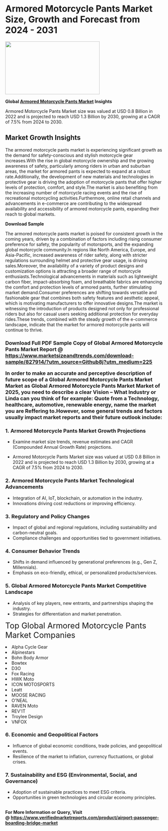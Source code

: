 <H1>Armored Motorcycle Pants Market Size, Growth and Forecast from 2024 - 2031</H1><img class="aligncenter size-medium wp-image-584254" src="https://thirdeyenews.in/wp-content/uploads/2024/09/Global-Market-Research-300x168.jpeg" alt="" width="300" height="168" /><p><strong>Global&nbsp;<a href="https://www.marketsizeandtrends.com/download-sample/827914/?utm_source=Github8j?utm_medium=225">Armored Motorcycle Pants Market</a> Insights</strong></p><p>Armored Motorcycle Pants Market size was valued at USD 0.8 Billion in 2022 and is projected to reach USD 1.3 Billion by 2030, growing at a CAGR of 7.5% from 2024 to 2030.</p><p><h2>Market Growth Insights</h2> <p>The armored motorcycle pants market is experiencing significant growth as the demand for safety-conscious and stylish motorcycle gear increases.With the rise in global motorcycle ownership and the growing awareness of safety, particularly among riders in urban and suburban areas, the market for armored pants is expected to expand at a robust rate.Additionally, the development of new materials and technologies in protective gear is driving the adoption of motorcycle pants that offer higher levels of protection, comfort, and style.The market is also benefiting from the increasing number of motorcycle racing events and the rise of recreational motorcycling activities.Furthermore, online retail channels and advancements in e-commerce are contributing to the widespread availability and accessibility of armored motorcycle pants, expanding their reach to global markets.</p> <p><strong>Download Sample</strong></p> <p>The armored motorcycle pants market is poised for consistent growth in the coming years, driven by a combination of factors including rising consumer preference for safety, the popularity of motorsports, and the expanding global motorcycle community.In regions like North America, Europe, and Asia-Pacific, increased awareness of rider safety, along with stricter regulations surrounding helmet and protective gear usage, is driving sales.Moreover, the availability of a variety of product designs and customization options is attracting a broader range of motorcycle enthusiasts.Technological advancements in materials such as lightweight carbon fiber, impact-absorbing foam, and breathable fabrics are enhancing the comfort and protection levels of armored pants, further stimulating market demand.Consumer preferences are shifting towards versatile and fashionable gear that combines both safety features and aesthetic appeal, which is motivating manufacturers to offer innovative designs.The market is witnessing the introduction of products designed not only for professional riders but also for casual users seeking additional protection for everyday rides.These trends, combined with the steady growth of the e-commerce landscape, indicate that the market for armored motorcycle pants will continue to thrive.<h3></p><p><span class=""><strong>Download Full PDF Sample Copy of Global Armored Motorcycle Pants Market Report</strong> @ <a href="https://www.marketsizeandtrends.com/download-sample/827914/?utm_source=Github8j?utm_medium=225" target="_blank">https://www.marketsizeandtrends.com/download-sample/827914/?utm_source=Github8j?utm_medium=225</a></span></p><p>In order to make an accurate and perceptive description of future scope of a Global&nbsp;Armored Motorcycle Pants Market Market as Global&nbsp;Armored Motorcycle Pants Market Market of 2025, you need to describe a clear Vision &ndash; What Industry or Linda can you think of for example: Quote from a Technology, healthcare, automotive, renewable energy, name the market you are Reffering to.However, some general trends and factors usually impact market reports and their future outlook include:</p><h3>1.&nbsp;<strong>Armored Motorcycle Pants Market Growth Projections</strong></h3><ul><li>Examine market size trends, revenue estimates and CAGR (Compounded Annual Growth Rate) projections.</li><li><p>Armored Motorcycle Pants Market size was valued at USD 0.8 Billion in 2022 and is projected to reach USD 1.3 Billion by 2030, growing at a CAGR of 7.5% from 2024 to 2030.</p></li></ul><h3>2.&nbsp;<strong>Armored Motorcycle Pants Market Technological Advancements</strong></h3><ul><li>Integration of AI, IoT, blockchain, or automation in the industry.</li><li>Innovations driving cost reductions or improving efficiency.</li></ul><h3>3.&nbsp;<strong>Regulatory and Policy Changes</strong></h3><ul><li>Impact of global and regional regulations, including sustainability and carbon-neutral goals.</li><li>Compliance challenges and opportunities tied to government initiatives.</li></ul><h3>4.&nbsp;<strong>Consumer Behavior Trends</strong></h3><ul><li>Shifts in demand influenced by generational preferences (e.g., Gen Z, Millennials).</li><li>Emphasis on eco-friendly, ethical, or personalized products/services.</li></ul><h3>5.&nbsp;<strong>Global Armored Motorcycle Pants Market Competitive Landscape</strong></h3><ul><li>Analysis of key players, new entrants, and partnerships shaping the industry.</li><li>Strategies for differentiation and market penetration.</li></ul><p data-pm-slice="1 1 []"><span style="color: inherit; font-family: inherit; font-size: 25px;">Top Global Armored Motorcycle Pants Market Companies</span></p><div class="" data-test-id=""><p><li>Alpha Cycle Gear</li><li> Alpinestars</li><li> Bohn Body Armor</li><li> Bowtex</li><li> D3O</li><li> Fox Racing</li><li> HWK Moto</li><li> ICON MOTOSPORTS</li><li> Leatt</li><li> MOOSE RACING</li><li> O'NEAL</li><li> RAVEN Moto</li><li> REV'IT</li><li> Troylee Design</li><li> VNFOX</li></p></div><h3>6.&nbsp;<strong>Economic and Geopolitical Factors</strong></h3><ul><li>Influence of global economic conditions, trade policies, and geopolitical events.</li><li>Resilience of the market to inflation, currency fluctuations, or global crises.</li></ul><h3>7.&nbsp;<strong>Sustainability and ESG (Environmental, Social, and Governance)</strong></h3><ul><li>Adoption of sustainable practices to meet ESG criteria.</li><li>Opportunities in green technologies and circular economy principles.</li></ul><h2><strong style="font-size: 14px;">For More Information or Query, Visit @&nbsp;</strong><a style="background-color: #ffffff; font-size: 14px;" href="https://www.marketsizeandtrends.com/report/armored-motorcycle-pants-market/" target="_blank">https://www.verifiedmarketreports.com/product/airport-passenger-boarding-bridge-market</a></h2>